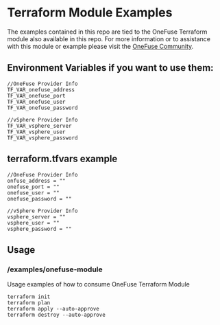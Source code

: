 # Terraform Module Examples

The examples contained in this repo are tied to the OneFuse Terraform module also available in this repo.  For more information or to assistance with this module or example please visit the [OneFuse Community](https://onefuse.cloudbolt.io/).

## Environment Variables if you want to use them:

```
//OneFuse Provider Info
TF_VAR_onefuse_address
TF_VAR_onefuse_port
TF_VAR_onefuse_user
TF_VAR_onefuse_password

//vSphere Provider Info
TF_VAR_vsphere_server
TF_VAR_vsphere_user
TF_VAR_vsphere_password
```

## terraform.tfvars example

```
//OneFuse Provider Info
onfuse_address = ""
onefuse_port = ""
onefuse_user = ""
onefuse_password = ""

//vSphere Provider Info
vsphere_server = ""
vsphere_user = ""
vsphere_password = ""
```

## Usage

### /examples/onefuse-module

Usage examples of how to consume OneFuse Terraform Module

```
terraform init
terraform plan
terraform apply --auto-approve
terraform destroy --auto-approve
```